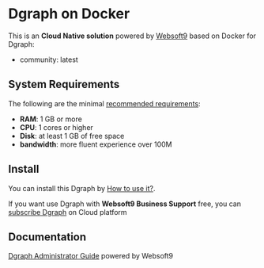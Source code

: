 # Dgraph on Docker  

This is an **Cloud Native solution** powered by [Websoft9](https://www.websoft9.com) based on Docker for Dgraph:

 - community:  latest


## System Requirements

The following are the minimal [recommended requirements](https://hub.docker.com/r/dgraph/dgraph/):

* **RAM**: 1 GB or more
* **CPU**: 1 cores or higher
* **Disk**: at least 1 GB of free space
* **bandwidth**: more fluent experience over 100M  

## Install

You can install this Dgraph by [How to use it?](https://github.com/Websoft9/docker-library#how-to-use-it).   

If you want use Dgraph with **Websoft9 Business Support** free, you can [subscribe Dgraph](https://www.websoft9.com/apps) on Cloud platform

## Documentation

[Dgraph Administrator Guide](https://support.websoft9.com/docs/dgraph) powered by Websoft9